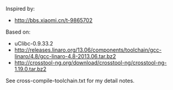 Inspired by:
* http://bbs.xiaomi.cn/t-9865702

Based on:
* uClibc-0.9.33.2
* http://releases.linaro.org/13.06/components/toolchain/gcc-linaro/4.8/gcc-linaro-4.8-2013.06.tar.bz2
* http://crosstool-ng.org/download/crosstool-ng/crosstool-ng-1.19.0.tar.bz2

See cross-compile-toolchain.txt for my detail notes.